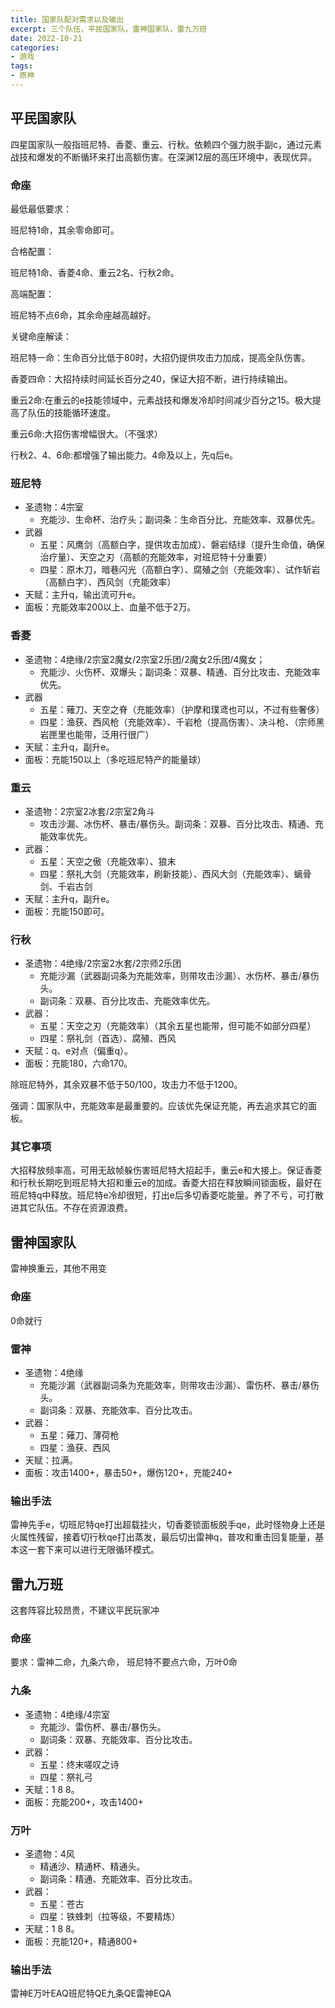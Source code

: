 ```yaml
---
title: 国家队配对需求以及输出
excerpt: 三个队伍，平民国家队，雷神国家队，雷九万班
date: 2022-10-21
categories:
- 游戏
tags:
- 原神
---
```


## 平民国家队
四星国家队一般指班尼特、香菱、重云、行秋。依赖四个强力脱手副c，通过元素战技和爆发的不断循环来打出高额伤害。在深渊12层的高压环境中，表现优异。

### 命座

最低最低要求：

班尼特1命，其余零命即可。

合格配置：

班尼特1命、香菱4命、重云2名、行秋2命。

高端配置：

班尼特不点6命，其余命座越高越好。

关键命座解读：

班尼特一命：生命百分比低于80时，大招仍提供攻击力加成，提高全队伤害。

香菱四命：大招持续时间延长百分之40，保证大招不断，进行持续输出。

重云2命:在重云的e技能领域中，元素战技和爆发冷却时间减少百分之15。极大提高了队伍的技能循环速度。

重云6命:大招伤害增幅很大。（不强求）

行秋2、4、6命:都增强了输出能力。4命及以上，先q后e。

### 班尼特
- 圣遗物：4宗室
  - 充能沙、生命杯、治疗头；副词条：生命百分比、充能效率、双暴优先。
- 武器
  - 五星：风鹰剑（高额白字，提供攻击加成）、磐岩结绿（提升生命值，确保治疗量）、天空之刃（高额的充能效率，对班尼特十分重要）
  - 四星：原木刀，暗巷闪光（高额白字）、腐殖之剑（充能效率）、试作斩岩（高额白字）、西风剑（充能效率）
- 天赋：主升q，输出流可升e。
- 面板：充能效率200以上、血量不低于2万。

### 香菱
- 圣遗物：4绝缘/2宗室2魔女/2宗室2乐团/2魔女2乐团/4魔女；
  - 充能沙、火伤杯、双爆头；副词条：双暴、精通、百分比攻击、充能效率优先。
- 武器
  - 五星：薙刀、天空之脊（充能效率）（护摩和璞鸢也可以，不过有些奢侈）
  - 四星：渔获、西风枪（充能效率）、千岩枪（提高伤害）、决斗枪、（宗师黑岩匣里也能带，泛用行很广）
- 天赋：主升q，副升e。
- 面板：充能150以上（多吃班尼特产的能量球）

### 重云
- 圣遗物：2宗室2冰套/2宗室2角斗
  - 攻击沙漏、冰伤杯、暴击/暴伤头。副词条：双暴、百分比攻击、精通、充能效率优先。
- 武器：
  - 五星：天空之傲（充能效率）、狼末
  - 四星：祭礼大剑（充能效率，刷新技能）、西风大剑（充能效率）、螭骨剑、千岩古剑
- 天赋：主升q，副升e。
- 面板：充能150即可。

### 行秋
- 圣遗物：4绝缘/2宗室2水套/2宗师2乐团
  - 充能沙漏（武器副词条为充能效率，则带攻击沙漏）、水伤杯、暴击/暴伤头。
  - 副词条：双暴、百分比攻击、充能效率优先。
- 武器：
  - 五星：天空之刃（充能效率）（其余五星也能带，但可能不如部分四星）
  - 四星：祭礼剑（首选）、腐殖、西风
- 天赋：q、e对点（偏重q）。
- 面板：充能180，六命170。

除班尼特外，其余双暴不低于50/100，攻击力不低于1200。

强调：国家队中，充能效率是最重要的。应该优先保证充能，再去追求其它的面板。

### 其它事项
大招释放频率高，可用无敌帧躲伤害班尼特大招起手，重云e和大接上。保证香菱和行秋长期吃到班尼特大招和重云e的加成。香菱大招在释放瞬间锁面板，最好在班尼特q中释放。班尼特e冷却很短，打出e后多切香菱吃能量。养了不亏，可打散进其它队伍。不存在资源浪费。

## 雷神国家队
雷神换重云，其他不用变
### 命座
0命就行

### 雷神
- 圣遗物：4绝缘
  - 充能沙漏（武器副词条为充能效率，则带攻击沙漏）、雷伤杯、暴击/暴伤头。
  - 副词条：双暴、充能效率、百分比攻击。
- 武器：
  - 五星：薙刀、薄荷枪
  - 四星：渔获、西风
- 天赋：拉满。
- 面板：攻击1400+，暴击50+，爆伤120+，充能240+

### 输出手法
雷神先手e，切班尼特qe打出超载挂火，切香菱锁面板脱手qe，此时怪物身上还是火属性残留，接着切行秋qe打出蒸发，最后切出雷神q，普攻和重击回复能量，基本这一套下来可以进行无限循环模式。

## 雷九万班
这套阵容比较昂贵，不建议平民玩家冲
### 命座
要求：雷神二命，九条六命，
班尼特不要点六命，万叶0命

### 九条
- 圣遗物：4绝缘/4宗室
  - 充能沙、雷伤杯、暴击/暴伤头。
  - 副词条：双暴、充能效率、百分比攻击。
- 武器：
  - 五星：终末嗟叹之诗
  - 四星：祭礼弓
- 天赋：1 8 8。
- 面板：充能200+，攻击1400+

### 万叶
- 圣遗物：4风
  - 精通沙、精通杯、精通头。
  - 副词条：精通、充能效率、百分比攻击。
- 武器：
  - 五星：苍古
  - 四星：铁蜂刺（拉等级，不要精炼）
- 天赋：1 8 8。
- 面板：充能120+，精通800+

### 输出手法
雷神E万叶EAQ班尼特QE九条QE雷神EQA

